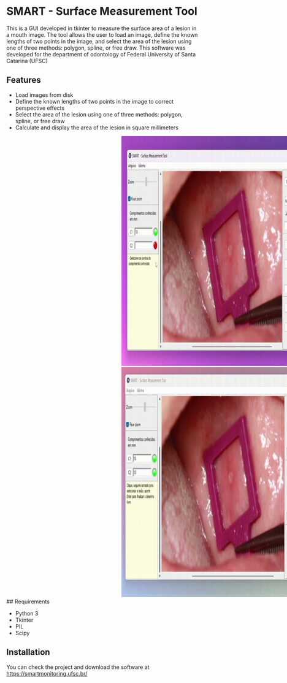 # SMART - Surface Measurement Tool

This is a GUI developed in tkinter to measure the surface area of a lesion in a mouth image. The tool allows the user to load an image, define the known lengths of two points in the image, and select the area of the lesion using one of three methods: polygon, spline, or free draw. This software was developed for the department of odontology of Federal University of Santa Catarina (UFSC)


## Features

* Load images from disk
* Define the known lengths of two points in the image to correct perspective effects
* Select the area of the lesion using one of three methods: polygon, spline, or free draw
* Calculate and display the area of the lesion in square millimeters
<div>
<img style="margin-left:300px" src="https://github.com/andreprovensi/UI-area-image/blob/main/gif/passo_8-Made-with-Clipchamp.gif" alt="Alt Text" width="600" height="600">
<br>
<img style="margin-left:300px" src="https://github.com/andreprovensi/UI-area-image/blob/main/gif/desenho_livre-Made-with-Clipchamp.gif" alt="Alt Text" width="600" height="600">
</div>
## Requirements

* Python 3
* Tkinter
* PIL
* Scipy

## Installation

You can check the project and download the software at https://smartmonitoring.ufsc.br/
